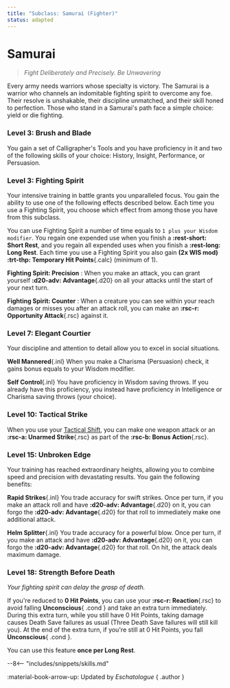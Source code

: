 ```yaml
---
title: "Subclass: Samurai (Fighter)"
status: adapted
---
```


<p style="display:none">
Fight Deliberately and Precisely. Be Unwavering
</p>

# Samurai

> *Fight Deliberately and Precisely. Be Unwavering*

Every army needs warriors whose specialty is victory. The Samurai is a warrior who channels an indomitable fighting spirit to overcome any foe. Their resolve is unshakable, their discipline unmatched, and their skill honed to perfection. Those who stand in a Samurai's path face a simple choice: yield or die fighting.

### Level 3: Brush and Blade

You gain a set of Calligrapher's Tools and you have proficiency in it and two of the following skills of your choice: History, Insight, Performance, or Persuasion.

### Level 3: Fighting Spirit

Your intensive training in battle grants you unparalleled focus. You gain the ability to use one of the following effects described below. Each time you use a Fighting Spirit, you choose which effect from among those you have from this subclass.

You can use Fighting Spirit a number of time equals to `1 plus your Wisdom modifier`. You regain one expended use when you finish a **:rest-short: Short Rest**, and you regain all expended uses when you finish a **:rest-long: Long Rest**. Each time you use a Fighting Spirit you also gain **(2x WIS mod) :trt-thp: Temporary Hit Points**{.calc} (minimum of 1).

**Fighting Spirit: Precision**
:   When you make an attack, you can grant yourself **:d20-adv: Advantage**{.d20} on all your attacks until the start of your next turn.  
   
**Fighting Spirit: Counter**
:    When a creature you can see within your reach damages or misses you after an attack roll, you can make an **:rsc-r: Opportunity Attack**{.rsc} against it.

### Level 7: Elegant Courtier

Your discipline and attention to detail allow you to excel in social situations.

**Well Mannered**{.inl} When you make a Charisma (Persuasion) check, it gains bonus equals to your Wisdom modifier.

**Self Control**{.inl} You have proficiency in Wisdom saving throws. If you already have this proficiency, you instead have proficiency in Intelligence or Charisma saving throws (your choice).

### Level 10: Tactical Strike

When you use your [Tactical Shift](index.md#level-5-tactical-shift), you can make one weapon attack or an **:rsc-a: Unarmed Strike**{.rsc} as part of the **:rsc-b: Bonus Action**{.rsc}.

### Level 15: Unbroken Edge

Your training has reached extraordinary heights, allowing you to combine speed and precision with devastating results. You gain the following benefits: 

**Rapid Strikes**{.inl} You trade accuracy for swift strikes. Once per turn, if you make an attack roll and have **:d20-adv: Advantage**{.d20} on it, you can forgo the **:d20-adv: Advantage**{.d20} for that roll to immediately make one additional attack.

**Helm Splitter**{.inl} You trade accuracy for a powerful blow. Once per turn, if you make an attack and have **:d20-adv: Advantage**{.d20} on it, you can forgo the **:d20-adv: Advantage**{.d20} for that roll. On hit, the attack deals maximum damage.

### Level 18: Strength Before Death

*Your fighting spirit can delay the grasp of death.*

If you're reduced to **0 Hit Points**, you can use your **:rsc-r: Reaction**{.rsc} to avoid falling **Unconscious**{ .cond } and take an extra turn immediately. During this extra turn, while you still have 0 Hit Points, taking damage causes Death Save failures as usual (Three Death Save failures will still kill you). At the end of the extra turn, if you're still at 0 Hit Points, you fall **Unconscious**{ .cond }.  

You can use this feature **once per Long Rest**.

--8<-- "includes/snippets/skills.md"

:material-book-arrow-up: Updated by *Eschatologue*
{ .author }